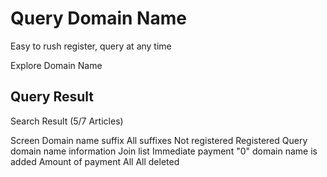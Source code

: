 
# Query Domain Name

Easy to rush register, query at any time

Explore Domain Name

## Query Result

Search Result (5/7 Articles)

Screen Domain name suffix All suffixes Not registered Registered Query domain name information Join list Immediate payment "0" domain name is added Amount of payment All All deleted 










